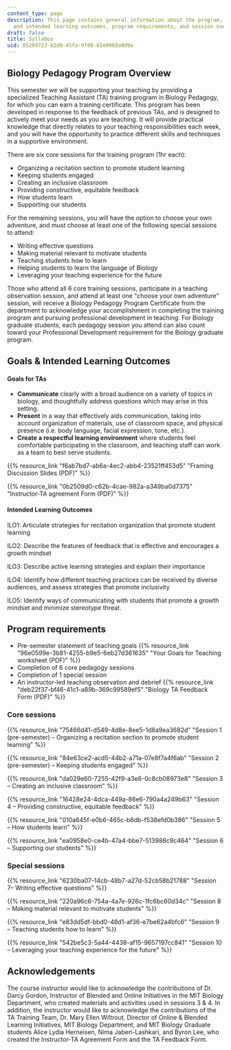 ```yaml
---
content_type: page
description: This page contains general information about the program, including goals
  and intended learning outcomes, program requirements, and session overviews.
draft: false
title: Syllabus
uid: 85289723-b2d0-45fa-9f08-61e0069a8d9a
---
```

## Biology Pedagogy Program Overview

This semester we will be supporting your teaching by providing a specialized Teaching Assistant (TA) training program in Biology Pedagogy, for which you can earn a training certificate. This program has been developed in response to the feedback of previous TAs, and is designed to actively meet your needs as you are teaching. It will provide practical knowledge that directly relates to your teaching responsibilities each week, and you will have the opportunity to practice different skills and techniques in a supportive environment.

There are six core sessions for the training program (1hr each):

- Organizing a recitation section to promote student learning
- Keeping students engaged
- Creating an inclusive classroom
- Providing constructive, equitable feedback
- How students learn
- Supporting our students

For the remaining sessions, you will have the option to choose your own adventure, and must choose at least one of the following special sessions to attend:

- Writing effective questions
- Making material relevant to motivate students
- Teaching students how to learn
- Helping students to learn the language of Biology
- Leveraging your teaching experience for the future 

Those who attend all 6 core training sessions, participate in a teaching observation session, and attend at least one "choose your own adventure" session, will receive a Biology Pedagogy Program Certificate from the department to acknowledge your accomplishment in completing the training program and pursuing professional development in teaching. For Biology graduate students, each pedagogy session you attend can also count toward your Professional Development requirement for the Biology graduate program.

## Goals & Intended Learning Outcomes

#### Goals for TAs

- **Communicate** clearly with a broad audience on a variety of topics in biology, and thoughtfully address questions which may arise in this setting.
- **Present** in a way that effectively aids communication, taking into account organization of materials, use of classroom space, and physical presence (i.e. body language, facial expression, tone, etc.).
- **Create a respectful learning environment** where students feel comfortable participating in the classroom, and teaching staff can work as a team to best serve students.

{{% resource_link "f6ab7bd7-ab6a-4ec2-abb4-23521ff453d5" "Framing Discussion Slides (PDF)" %}}

{{% resource_link "0b2509d0-c62b-4cae-982a-a349ba0d7375" "Instructor-TA agreement Form (PDF)" %}}

#### Intended Learning Outcomes

ILO1: Articulate strategies for recitation organization that promote student learning

ILO2: Describe the features of feedback that is effective and encourages a growth mindset

ILO3: Describe active learning strategies and explain their importance 

ILO4: Identify how different teaching practices can be received by diverse audiences, and assess strategies that promote inclusivity 

ILO5: Identify ways of communicating with students that promote a growth mindset and minimize stereotype threat.

## Program requirements

- Pre-semester statement of teaching goals {{% resource_link "96e0599e-3b81-4255-b9e5-6eb27d361635" "Your Goals for Teaching worksheet (PDF)" %}}
- Completion of 6 core pedagogy sessions
- Completion of 1 special session
- An instructor-led teaching observation and debrief {{% resource_link "deb22f37-bf46-41c1-a89b-369c99589ef5" "Biology TA Feedback Form (PDF)" %}}

### Core sessions

{{% resource_link "75466d41-d549-4d8e-8ee5-1d8a9ea3682d" "Session 1 (pre-semester) – Organizing a recitation section to promote student learning" %}}

{{% resource_link "84e63ce2-acd5-44b2-a71a-07e8f7a4f6ab" "Session 2 (pre-semester) – Keeping students engaged" %}}

{{% resource_link "da029e60-7255-42f9-a3e6-0c8cb08973e8" "Session 3 – Creating an inclusive classroom" %}}

{{% resource_link "16428e24-4dca-449a-86e6-790a4a249b63" "Session 4 – Providing constructive, equitable feedback" %}}

{{% resource_link "010a645f-e0b6-465c-b6db-f538efd0b386" "Session 5 – How students learn" %}}

{{% resource_link "ea0958e0-ce4b-47a4-bbe7-513988c9c464" "Session 6 – Supporting our students" %}}

### Special sessions

{{% resource_link "6230ba07-14cb-48b7-a27d-52cb58b21788" "Session 7– Writing effective questions" %}}

{{% resource_link "220a96c6-754a-4a7e-926c-1fc6bc60d34c" "Session 8 – Making material relevant to motivate students" %}}

{{% resource_link "e83dd5df-bbd0-48d1-af36-e7be62a4bfc6" "Session 9 – Teaching students how to learn" %}}

{{% resource_link "542be5c3-5a44-4438-af15-9657197cc841" "Session 10 – Leveraging your teaching experience for the future" %}}

## Acknowledgements

The course instructor would like to acknowledge the contributions of Dr. Darcy Gordon, Instructor of Blended and Online Initiatives in the MIT Biology Department, who created materials and activities used in sessions 3 & 4. In addition, the instructor would like to acknowledge the contributions of the TA Training Team, Dr. Mary Ellen Wiltrout, Director of Online & Blended Learning Initiatives, MIT Biology Department, and MIT Biology Graduate students Alice Lydia Herneisen, Nima Jaberi-Lashkari, and Byron Lee, who created the Instructor-TA Agreement Form and the TA Feedback Form.
